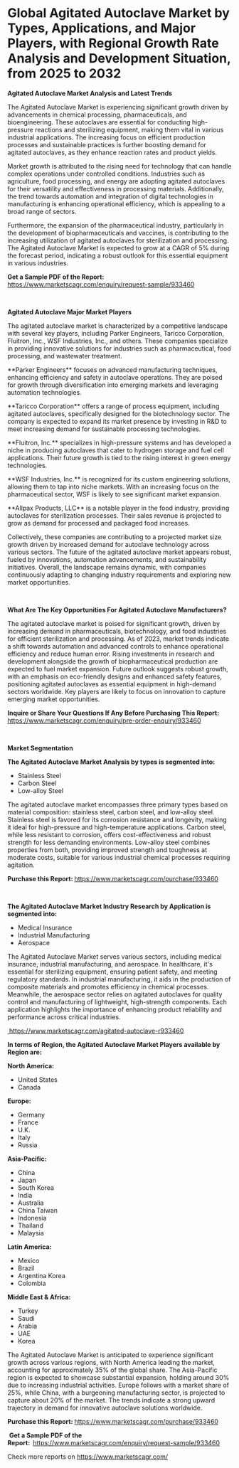 <p><h1>Global Agitated Autoclave Market by Types, Applications, and Major Players, with Regional Growth Rate Analysis and Development Situation, from 2025 to 2032</h1></p><p><strong>Agitated Autoclave Market Analysis and Latest Trends</strong></p>
<p><p>The Agitated Autoclave Market is experiencing significant growth driven by advancements in chemical processing, pharmaceuticals, and bioengineering. These autoclaves are essential for conducting high-pressure reactions and sterilizing equipment, making them vital in various industrial applications. The increasing focus on efficient production processes and sustainable practices is further boosting demand for agitated autoclaves, as they enhance reaction rates and product yields.</p><p>Market growth is attributed to the rising need for technology that can handle complex operations under controlled conditions. Industries such as agriculture, food processing, and energy are adopting agitated autoclaves for their versatility and effectiveness in processing materials. Additionally, the trend towards automation and integration of digital technologies in manufacturing is enhancing operational efficiency, which is appealing to a broad range of sectors.</p><p>Furthermore, the expansion of the pharmaceutical industry, particularly in the development of biopharmaceuticals and vaccines, is contributing to the increasing utilization of agitated autoclaves for sterilization and processing. The Agitated Autoclave Market is expected to grow at a CAGR of 5% during the forecast period, indicating a robust outlook for this essential equipment in various industries.</p></p>
<p><strong>Get a Sample PDF of the Report:&nbsp;</strong> <a href="https://www.marketscagr.com/enquiry/request-sample/933460?utm_campaign=2390&utm_medium=2&utm_source=Github&utm_content=ia&utm_term=23022025&utm_id=agitated-autoclave">https://www.marketscagr.com/enquiry/request-sample/933460</a></p>
<p>&nbsp;</p>
<p><strong>Agitated Autoclave Major Market Players</strong></p>
<p><p>The agitated autoclave market is characterized by a competitive landscape with several key players, including Parker Engineers, Taricco Corporation, Fluitron, Inc., WSF Industries, Inc., and others. These companies specialize in providing innovative solutions for industries such as pharmaceutical, food processing, and wastewater treatment.</p><p>**Parker Engineers** focuses on advanced manufacturing techniques, enhancing efficiency and safety in autoclave operations. They are poised for growth through diversification into emerging markets and leveraging automation technologies.</p><p>**Taricco Corporation** offers a range of process equipment, including agitated autoclaves, specifically designed for the biotechnology sector. The company is expected to expand its market presence by investing in R&D to meet increasing demand for sustainable processing technologies.</p><p>**Fluitron, Inc.** specializes in high-pressure systems and has developed a niche in producing autoclaves that cater to hydrogen storage and fuel cell applications. Their future growth is tied to the rising interest in green energy technologies.</p><p>**WSF Industries, Inc.** is recognized for its custom engineering solutions, allowing them to tap into niche markets. With an increasing focus on the pharmaceutical sector, WSF is likely to see significant market expansion.</p><p>**Allpax Products, LLC** is a notable player in the food industry, providing autoclaves for sterilization processes. Their sales revenue is projected to grow as demand for processed and packaged food increases.</p><p>Collectively, these companies are contributing to a projected market size growth driven by increased demand for autoclave technology across various sectors. The future of the agitated autoclave market appears robust, fueled by innovations, automation advancements, and sustainability initiatives. Overall, the landscape remains dynamic, with companies continuously adapting to changing industry requirements and exploring new market opportunities.</p></p>
<p>&nbsp;</p>
<p><strong>What Are The Key Opportunities For Agitated Autoclave Manufacturers?</strong></p>
<p><p>The agitated autoclave market is poised for significant growth, driven by increasing demand in pharmaceuticals, biotechnology, and food industries for efficient sterilization and processing. As of 2023, market trends indicate a shift towards automation and advanced controls to enhance operational efficiency and reduce human error. Rising investments in research and development alongside the growth of biopharmaceutical production are expected to fuel market expansion. Future outlook suggests robust growth, with an emphasis on eco-friendly designs and enhanced safety features, positioning agitated autoclaves as essential equipment in high-demand sectors worldwide. Key players are likely to focus on innovation to capture emerging market opportunities.</p></p>
<p><strong>Inquire or Share Your Questions If Any Before Purchasing This Report:</strong> <a href="https://www.marketscagr.com/enquiry/pre-order-enquiry/933460?utm_campaign=2390&utm_medium=2&utm_source=Github&utm_content=ia&utm_term=23022025&utm_id=agitated-autoclave">https://www.marketscagr.com/enquiry/pre-order-enquiry/933460</a></p>
<p>&nbsp;</p>
<p><strong>Market Segmentation</strong></p>
<p><strong>The Agitated Autoclave Market Analysis by types is segmented into:</strong></p>
<p><ul><li>Stainless Steel</li><li>Carbon Steel</li><li>Low-alloy Steel</li></ul></p>
<p><p>The agitated autoclave market encompasses three primary types based on material composition: stainless steel, carbon steel, and low-alloy steel. Stainless steel is favored for its corrosion resistance and longevity, making it ideal for high-pressure and high-temperature applications. Carbon steel, while less resistant to corrosion, offers cost-effectiveness and robust strength for less demanding environments. Low-alloy steel combines properties from both, providing improved strength and toughness at moderate costs, suitable for various industrial chemical processes requiring agitation.</p></p>
<p><strong>Purchase this Report:&nbsp;</strong><a href="https://www.marketscagr.com/purchase/933460?utm_campaign=2390&utm_medium=2&utm_source=Github&utm_content=ia&utm_term=23022025&utm_id=agitated-autoclave">https://www.marketscagr.com/purchase/933460</a></p>
<p>&nbsp;</p>
<p><strong>The Agitated Autoclave Market Industry Research by Application is segmented into:</strong></p>
<p><ul><li>Medical Insurance</li><li>Industrial Manufacturing</li><li>Aerospace</li></ul></p>
<p><p>The Agitated Autoclave Market serves various sectors, including medical insurance, industrial manufacturing, and aerospace. In healthcare, it's essential for sterilizing equipment, ensuring patient safety, and meeting regulatory standards. In industrial manufacturing, it aids in the production of composite materials and promotes efficiency in chemical processes. Meanwhile, the aerospace sector relies on agitated autoclaves for quality control and manufacturing of lightweight, high-strength components. Each application highlights the importance of enhancing product reliability and performance across critical industries.</p></p>
<p><a href="https://www.marketscagr.com/agitated-autoclave-r933460?utm_campaign=2390&utm_medium=2&utm_source=Github&utm_content=ia&utm_term=23022025&utm_id=agitated-autoclave">&nbsp;https://www.marketscagr.com/agitated-autoclave-r933460</a></p>
<p><strong>In terms of Region, the Agitated Autoclave Market Players available by Region are:</strong></p>
<p>
    <p> <strong> North America: </strong>
        <ul>
            <li>United States</li>
            <li>Canada</li>
        </ul>
        </p> 
    <p> <strong> Europe: </strong>
        <ul>
            <li>Germany</li>
            <li>France</li>
            <li>U.K.</li>
            <li>Italy</li>
            <li>Russia</li>
        </ul>
        </p> 
    <p> <strong> Asia-Pacific: </strong>
        <ul>
            <li>China</li>
            <li>Japan</li>
            <li>South Korea</li>
            <li>India</li>
            <li>Australia</li>
            <li>China Taiwan</li>
            <li>Indonesia</li>
            <li>Thailand</li>
            <li>Malaysia</li>
        </ul>
        </p> 
    <p> <strong> Latin America: </strong>
        <ul>
            <li>Mexico</li>
            <li>Brazil</li>
            <li>Argentina Korea</li>
            <li>Colombia</li>
        </ul>
        </p> 
    <p> <strong> Middle East & Africa: </strong>
        <ul>
            <li>Turkey</li>
            <li>Saudi</li>
            <li>Arabia</li>
            <li>UAE</li>
            <li>Korea</li>
        </ul>
    </p>
    </p>
<p><p>The Agitated Autoclave Market is anticipated to experience significant growth across various regions, with North America leading the market, accounting for approximately 35% of the global share. The Asia-Pacific region is expected to showcase substantial expansion, holding around 30% due to increasing industrial activities. Europe follows with a market share of 25%, while China, with a burgeoning manufacturing sector, is projected to capture about 20% of the market. The trends indicate a strong upward trajectory in demand for innovative autoclave solutions worldwide.</p></p>
<p><strong>Purchase this Report: </strong><a href="https://www.marketscagr.com/purchase/933460?utm_campaign=2390&utm_medium=2&utm_source=Github&utm_content=ia&utm_term=23022025&utm_id=agitated-autoclave">https://www.marketscagr.com/purchase/933460</a></p>
<p>&nbsp;<strong>Get a Sample PDF of the Report:&nbsp;&nbsp;</strong><a href="https://www.marketscagr.com/enquiry/request-sample/933460?utm_campaign=2390&utm_medium=2&utm_source=Github&utm_content=ia&utm_term=23022025&utm_id=agitated-autoclave">https://www.marketscagr.com/enquiry/request-sample/933460</a></p>
<p><strong></strong></p>
<p>Check more reports on <a href="https://www.marketscagr.com/?utm_campaign=2390&utm_medium=2&utm_source=Github&utm_content=ia&utm_term=23022025&utm_id=agitated-autoclave">https://www.marketscagr.com/</a></p>